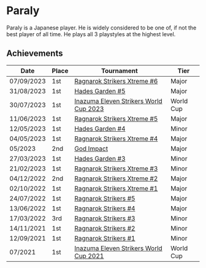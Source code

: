 # Paraly

Paraly is a Japanese player. 
He is widely considered to be one of, if not the best player of all time. 
He plays all 3 playstyles at the highest level. 

## Achievements
| Date | Place | Tournament | Tier | 
| - | - | - | - |
| 07/09/2023 | 1st | [Ragnarok Strikers Xtreme #6](/tournaments/ragna/ragnax6.md) | Major |
| 31/08/2023 | 1st | [Hades Garden #5](../../tournaments/hg/hg5.md) | Major |
| 30/07/2023 | 1st | [Inazuma Eleven Strikers World Cup 2023](../../tournaments/worldcup23.md) | World Cup |
| 11/06/2023 | 1st | [Ragnarok Strikers Xtreme #5](../../tournaments/ragna/ragnax5.md) | Major |
| 12/05/2023 | 1st | [Hades Garden #4](../../tournaments/hg/hg4.md) | Minor |
| 04/05/2023 | 1st | [Ragnarok Strikers Xtreme #4](../../tournaments/ragna/ragnax4.md) | Major |
| 05/2023 | 2nd | [God Impact](../../tournaments/misc/godimpact.md) | Major |
| 27/03/2023 | 1st | [Hades Garden #3](../../tournaments/hg/hg3.md) | Minor |
| 21/02/2023 | 1st | [Ragnarok Strikers Xtreme #3](../../tournaments/ragna/ragnax3.md) | Minor |
| 04/12/2022 | 2nd | [Ragnarok Strikers Xtreme #2](../../tournaments/ragna/ragnax2.md) | Major |
| 02/10/2022 | 1st | [Ragnarok Strikers Xtreme #1](../../tournaments/ragna/ragnax1.md) | Major |
| 24/07/2022 | 1st | [Ragnarok Strikers #5](../../tournaments/ragna/ragna5.md) | Major |
| 13/06/2022 | 1st | [Ragnarok Strikers #4](../../tournaments/ragna/ragna4.md) | Major |
| 17/03/2022 | 3rd | [Ragnarok Strikers #3](../../tournaments/ragna/ragna3.md) | Minor |
| 14/11/2021 | 1st | [Ragnarok Strikers #2](../../tournaments/ragna/ragna2.md) | Minor |
| 12/09/2021 | 1st | [Ragnarok Strikers #1](../../tournaments/ragna/ragna1.md) | Minor |
| 07/2021 | 1st | [Inazuma Eleven Strikers World Cup 2021](../../tournaments/worldcup21.md) | World Cup |

